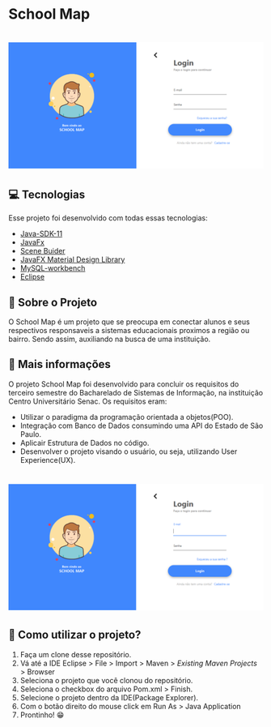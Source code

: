 # School Map

<h1 align="center">
  <img alt="Tela Home do sistema" src="github/Home.PNG" />
</h1>

## 💻 Tecnologias 

Esse projeto foi desenvolvido com todas essas tecnologias:

- [Java-SDK-11](https://www.oracle.com/java/technologies/javase-jdk11-downloads.html)
- [JavaFx](https://openjfx.io/)
- [Scene Buider](https://gluonhq.com/)
- [JavaFX Material Design Library](https://github.com/jfoenixadmin/JFoenix)
- [MySQL-workbench](https://www.mysql.com/products/workbench/)
- [Eclipse](https://www.eclipse.org/)

## 📖 Sobre o Projeto

O School Map é um projeto que se preocupa em conectar alunos e seus respectivos responsaveis a sistemas educacionais proximos a região ou bairro. Sendo assim, auxiliando na busca de uma instituição.

## 🏫 Mais informações

O projeto School Map foi desenvolvido para concluir os requisitos do terceiro semestre do Bacharelado de Sistemas de Informação, na instituição Centro Universitário Senac. 
Os requisitos eram: 

- Utilizar o paradigma da programação orientada a objetos(POO).
- Integração com Banco de Dados consumindo uma API do Estado de São Paulo.
- Aplicair Estrutura de Dados no código.
- Desenvolver o projeto visando o usuário, ou seja, utilizando User Experience(UX).

<h1 align="center">
  <img alt="Tela de Login do sistema" src="github/Login.PNG" />
</h1>

## 🤔 Como utilizar o projeto?

<ol>
  <li>Faça um clone desse repositório.</li>
  <li>Vá até a IDE Eclipse > File > Import > Maven > <em>Existing Maven Projects</em> > Browser</li>
  <li>Seleciona o projeto que você clonou do repositório.</li>
  <li>Seleciona o checkbox do arquivo Pom.xml > Finish.</li>
  <li>Selecione o projeto dentro da IDE(Package Explorer).</li>
  <li>Com o botão direito do mouse click em Run As > Java Application</li>
  <li>Prontinho! 😁</li>
</ol>
